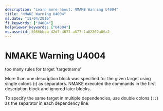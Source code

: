 ```yaml
---
description: "Learn more about: NMAKE Warning U4004"
title: "NMAKE Warning U4004"
ms.date: "11/04/2016"
f1_keywords: ["U4004"]
helpviewer_keywords: ["U4004"]
ms.assetid: 5086bbcb-42d7-4677-a877-1a02202a86a2
---
```

# NMAKE Warning U4004

too many rules for target 'targetname'

More than one description block was specified for the given target using single colons (**:**) as separators. NMAKE executed the commands in the first description block and ignored later blocks.

To specify the same target in multiple dependencies, use double colons (`::`) as the separator in each dependency line.
